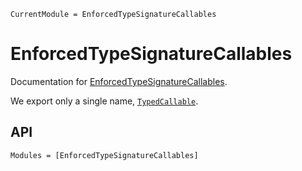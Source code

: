 ```@meta
CurrentModule = EnforcedTypeSignatureCallables
```

# EnforcedTypeSignatureCallables

Documentation for [EnforcedTypeSignatureCallables](https://gitlab.com/nsajko/EnforcedTypeSignatureCallables.jl).

We export only a single name, [`TypedCallable`](@ref).

## API

```@autodocs
Modules = [EnforcedTypeSignatureCallables]
```
